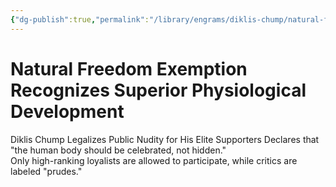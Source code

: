 ```yaml
---
{"dg-publish":true,"permalink":"/library/engrams/diklis-chump/natural-freedom-exemption-recognizes-superior-physiological-development/","tags":["DC/Aristocracy","DC/AS5"]}
---
```


# Natural Freedom Exemption Recognizes Superior Physiological Development
Diklis Chump Legalizes Public Nudity for His Elite Supporters
Declares that "the human body should be celebrated, not hidden."  
Only high-ranking loyalists are allowed to participate, while critics are labeled "prudes."
